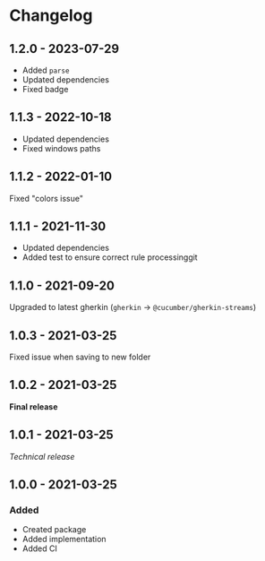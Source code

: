 # Changelog

## 1.2.0 - 2023-07-29

- Added `parse`
- Updated dependencies
- Fixed badge

## 1.1.3 - 2022-10-18

- Updated dependencies
- Fixed windows paths

## 1.1.2 - 2022-01-10

Fixed "colors issue"

## 1.1.1 - 2021-11-30

 - Updated dependencies
 - Added test to ensure correct rule processinggit 

## 1.1.0 - 2021-09-20

Upgraded to latest gherkin (`gherkin` -> `@cucumber/gherkin-streams`)

## 1.0.3 - 2021-03-25

Fixed issue when saving to new folder

## 1.0.2 - 2021-03-25

**Final release**

## 1.0.1 - 2021-03-25

_Technical release_

## 1.0.0 - 2021-03-25

### Added

* Created package
* Added implementation
* Added CI
